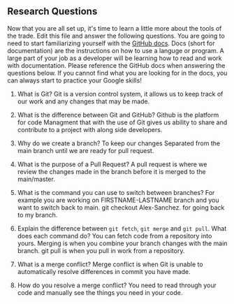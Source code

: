 ## Research Questions 

Now that you are all set up, it's time to learn a little more about the tools of the trade. Edit this file and answer the following questions. You are going to need to start familiarizing yourself with the [GitHub docs](https://docs.github.com/en). Docs (short for documentation) are the instructions on how to use a languge or program. A large part of your job as a developer will be learning how to read and work with documentation. Please reference the GitHub docs when answering the questions below. If you cannot find what you are looking for in the docs, you can always start to practice your Google skills!

1. What is Git?
Git is a version control system, it allows us to keep track of our work and any changes that may be made.

2. What is the difference between Git and GitHub?
Github is the platform for code Managment that with the use of Git gives us ability to share and contribute to a project with along side developers.

3. Why do we create a branch? 
To keep our changes Separated from the main branch until we are ready for pull request.

4. What is the purpose of a Pull Request?
A pull request is where we review the changes made in the branch before it is merged to the main/master.

5. What is the command you can use to switch between branches? For example you are working on FIRSTNAME-LASTNAME branch and you want to switch back to main.
git checkout Alex-Sanchez. for going back to my branch.

6. Explain the difference between `git fetch`, `git merge` and `git pull`. What does each command do?
You can fetch code from a repository into yours. Merging is when you combine your branch changes with the main branch. git pull is when you pull in work from a repository. 

7. What is a merge conflict?
Merge conflict is when Git is unable to automatically resolve differences in commit you have made.

8. How do you resolve a merge conflict?
You need to read through your code and manually see the things you need in your code.
